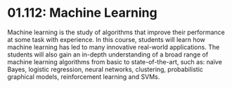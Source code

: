 # 01.112: Machine Learning

Machine learning is the study of algorithms that improve their performance at some task with experience. 
In this course, students will learn how machine learning has led to many innovative real-world applications. 
The students will also gain an in-depth understanding of a broad range of machine learning algorithms from basic to state-of-the-art, 
such as: naïve Bayes, logistic regression, neural networks, clustering, probabilistic graphical models, reinforcement learning and SVMs.
